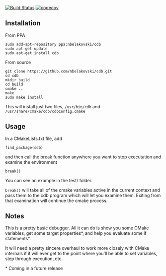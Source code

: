 [![Build Status](https://travis-ci.com/nbelakovski/cdb.svg?branch=master)](https://travis-ci.com/nbelakovski/cdb) [![codecov](https://codecov.io/gh/nbelakovski/cdb/branch/master/graph/badge.svg)](https://codecov.io/gh/nbelakovski/cdb)
## Installation

From PPA
```
sudo add-apt-repository ppa:nbelakovski/cdb
sudo apt-get update
sudo apt-get install cdb
```

From source
```
git clone https://github.com/nbelakovski/cdb.git
cd cdb
mkdir build
cd build
cmake ..
make
sudo make install
```

This will install just two files, `/usr/bin/cdb` and `/usr/share/cmake/cdb/cdbConfig.cmake`

## Usage

In a CMakeLists.txt file, add

`find_package(cdb)`

and then call the break function anywhere you want to stop executation and examine the environment

`break()`

You can see an example in the test/ folder.

`break()` will take all of the cmake variables active in the current context and pass them to the cdb program which
will let you examine them. Exiting from that examination will continue the cmake process.

## Notes

This is a pretty basic debugger. All it can do is show you some CMake variables, get some target properties*, and help you evaluate some if statements*.

It will need a pretty sincere overhaul to work more closely with CMake internals if it will ever get to the point where you'll be able to set variables, step through execution, etc.


\* Coming in a future release
